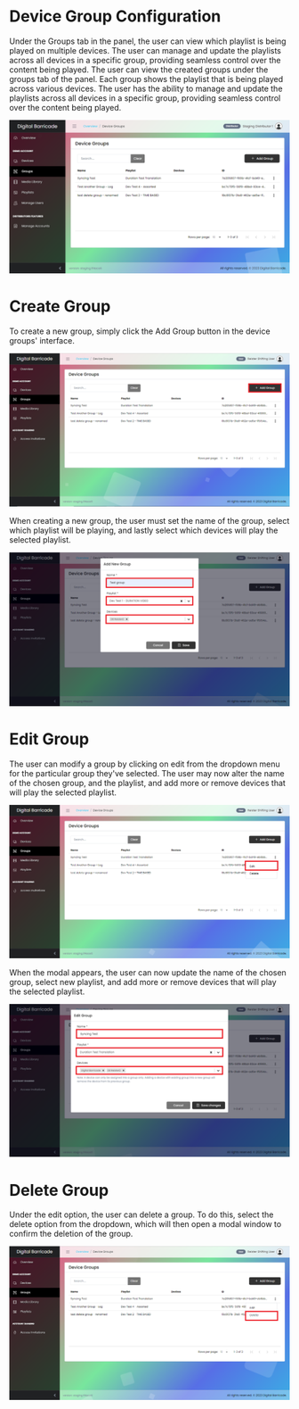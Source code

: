 # Device Group Configuration

<div class="description">

Under the Groups tab in the panel, the user can view which playlist is being played on multiple devices. The user can manage and update the playlists across all devices in a specific group, providing seamless control over the content being played. The user can view the created groups under the groups tab of the panel. Each group shows the playlist that is being played across various devices. The user has the ability to manage and update the playlists across all devices in a specific group, providing seamless control over the content being played.

![group_create_playlist](/images/groups/groupsTab.png ":size=100%")

</div>

# Create Group

<div class="description">

To create a new group, simply click the Add Group button in the device groups' interface.

![create_device_config](/images/groups/groupsAdd.png ":size=100%")

When creating a new group, the user must set the name of the group, select which playlist will be playing, and lastly select which devices will play the selected playlist.

![add_new_group](/images/groups/groupsAddModal.png ":size=100%")

</div>

# Edit Group

<div class="description">

The user can modify a group by clicking on edit from the dropdown menu for the particular group they've selected. The user may now alter the name of the chosen group, and the playlist, and add more or remove devices that will play the selected playlist.

![edit_device_group](/images/groups/groupsEdit.png ":size=100%")

When the modal appears, the user can now update the name of the chosen group, select new playlist, and add more or remove devices that will play the selected playlist.

![edit_device_group](/images/groups/groupsEditModal.png ":size=100%")

</div>

# Delete Group

<div class="description">

Under the edit option, the user can delete a group. To do this, select the delete option from the dropdown, which will then open a modal window to confirm the deletion of the group.

![delete_device_group](/images/groups/groupsDelete.png ":size=100%")

</div>

